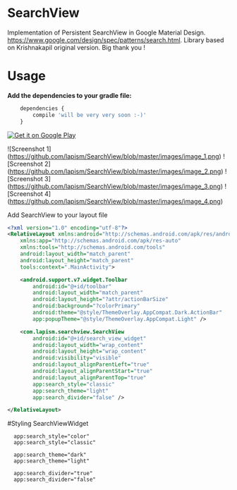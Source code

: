 # SearchView

Implementation of Persistent SearchView in Google Material Design. 
https://www.google.com/design/spec/patterns/search.html. 
Library based on Krishnakapil original version. 
Big thank you !

# Usage
**Add the dependencies to your gradle file:**
```javascript
	dependencies {
    	compile 'will be very very soon :-)'
	}
```

<a href="https://play.google.com/store/apps/details?id=com.ocman.searchviewapp">
  <img alt="Get it on Google Play"
       src="https://github.com/lapism/SearchView/blob/master/images/google_play.png" />
</a>


![Screenshot 1]
(https://github.com/lapism/SearchView/blob/master/images/image_1.png)    ![Screenshot 2]
(https://github.com/lapism/SearchView/blob/master/images/image_2.png)    ![Screenshot 3]
(https://github.com/lapism/SearchView/blob/master/images/image_3.png)    ![Screenshot 4]
(https://github.com/lapism/SearchView/blob/master/images/image_4.png)    

Add SearchView to your layout file

```xml
<?xml version="1.0" encoding="utf-8"?>
<RelativeLayout xmlns:android="http://schemas.android.com/apk/res/android"
    xmlns:app="http://schemas.android.com/apk/res-auto"
    xmlns:tools="http://schemas.android.com/tools"
    android:layout_width="match_parent"
    android:layout_height="match_parent"
    tools:context=".MainActivity">

    <android.support.v7.widget.Toolbar
        android:id="@+id/toolbar"
        android:layout_width="match_parent"
        android:layout_height="?attr/actionBarSize"
        android:background="?colorPrimary"
        android:theme="@style/ThemeOverlay.AppCompat.Dark.ActionBar"
        app:popupTheme="@style/ThemeOverlay.AppCompat.Light" />

    <com.lapism.searchview.SearchView
        android:id="@+id/search_view_widget"
        android:layout_width="wrap_content"
        android:layout_height="wrap_content"
        android:visibility="visible"
        android:layout_alignParentLeft="true"
        android:layout_alignParentStart="true"
        android:layout_alignParentTop="true"
        app:search_style="classic"
        app:search_theme="light"
        app:search_divider="false" />

</RelativeLayout>
```

#Styling SearchViewWidget
```
  app:search_style="color"
  app:search_style="classic"
  
  app:search_theme="dark"
  app:search_theme="light"
  
  app:search_divider="true"
  app:search_divider="false"
```
